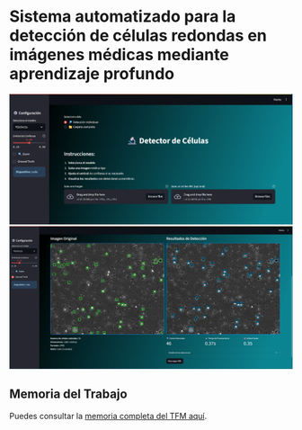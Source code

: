 # **Sistema automatizado para la detección de células redondas en imágenes médicas mediante aprendizaje profundo**

![Cell_app](./Assets/Cell_app.png)
![prueba](./Assets/prueba_imagen.png)

## Memoria del Trabajo
Puedes consultar la [memoria completa del TFM aquí](./05.MemoriaFinalTrabajo/Plantilla_TFM_MURIA/build/Principal.pdf).
